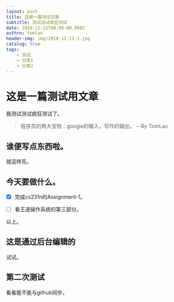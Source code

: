 ```yaml
---
layout: post
title: 这是一篇测试文章
subtitle: 测试测试疯狂测试
date: 2018-12-12T00:00:00.000Z
authro: tomlao
header-img: img/2018-12-12-1.jpg
catalog: true
tags: 
    - 测试
    - 分类1
    - 分类2
---
```


# 这是一篇测试用文章

我测试测试疯狂测试了。

> 程序员的两大宝物：google的输入，写作的输出。
> --By TomLao

## 谁便写点东西啦。

就这样先。

## 今天要做什么。

- [x] 完成cs231n的Assignment-1。

- [ ] 看王道操作系统的第三部分。

以上。

## 这是通过后台编辑的

试试。

## 第二次测试

看看能不能与github同步。
